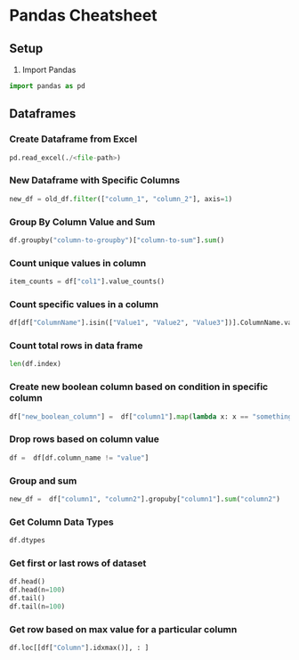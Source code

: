 # Pandas Cheatsheet

## Setup

1. Import Pandas

```Python
import pandas as pd
```

## Dataframes

### Create Dataframe from Excel

```python
pd.read_excel(./<file-path>)
```

### New Dataframe with Specific Columns

```python
new_df = old_df.filter(["column_1", "column_2"], axis=1)
```

### Group By Column Value and Sum

```python
df.groupby("column-to-groupby")["column-to-sum"].sum()
```

### Count unique values in column

```python
item_counts = df["col1"].value_counts()
```

### Count specific values in a column

```python
df[df["ColumnName"].isin(["Value1", "Value2", "Value3"])].ColumnName.value_counts()
```

###  Count total rows in data frame

```python
len(df.index)
```

###  Create new boolean column based on condition in specific column

```python
df["new_boolean_column"] =  df["column1"].map(lambda x: x == "something").astype('boolean')
```

###  Drop rows based on column value

```python
df =  df[df.column_name != "value"]
```

###  Group and sum

```python
new_df =  df["column1", "column2"].gropuby["column1"].sum("column2")
```

###  Get Column Data Types

```python
df.dtypes
```

###  Get first or last rows of dataset
```python
df.head()
df.head(n=100)
df.tail()
df.tail(n=100)
```

### Get row based on max value for a particular column
```python
df.loc[[df["Column"].idxmax()], : ]
```
